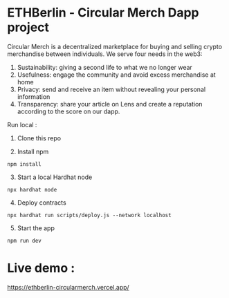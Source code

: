 # ETHBerlin - Circular Merch Dapp project

Circular Merch is a decentralized marketplace for buying and selling crypto merchandise between individuals.
We serve four needs in the web3:

1. Sustainability: giving a second life to what we no longer wear
2. Usefulness: engage the community and avoid excess merchandise at home
3. Privacy: send and receive an item without revealing your personal information
4. Transparency: share your article on Lens and create a reputation according to the score on our dapp.

Run local :

1. Clone this repo

2. Install npm 
```shell
npm install
```
3. Start a local Hardhat node

```shell
npx hardhat node
```
4. Deploy contracts
```shell
npx hardhat run scripts/deploy.js --network localhost
```
5. Start the app
```shell
npm run dev
```
# Live demo : 
https://ethberlin-circularmerch.vercel.app/
